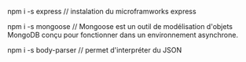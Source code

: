 npm i -s express // instalation du microframworks express

npm i -s mongoose // Mongoose est un outil de modélisation d'objets MongoDB conçu pour fonctionner dans un environnement asynchrone.

npm i -s body-parser // permet d'interpréter du JSON

